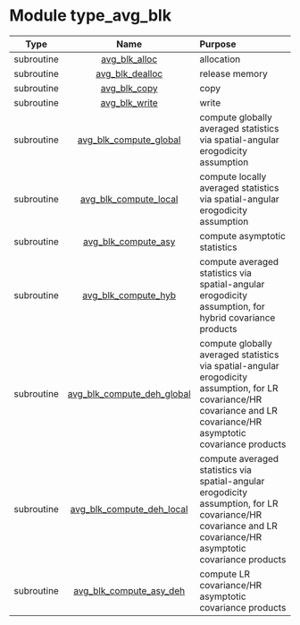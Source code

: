 # Module type_avg_blk

| Type | Name | Purpose |
| :--: | :--: | :---------- |
| subroutine | [avg_blk_alloc](https://github.com/JCSDA/saber/tree/develop/src/saber/bump/type_avg_blk.F90#L76) | allocation |
| subroutine | [avg_blk_dealloc](https://github.com/JCSDA/saber/tree/develop/src/saber/bump/type_avg_blk.F90#L143) | release memory |
| subroutine | [avg_blk_copy](https://github.com/JCSDA/saber/tree/develop/src/saber/bump/type_avg_blk.F90#L182) | copy |
| subroutine | [avg_blk_write](https://github.com/JCSDA/saber/tree/develop/src/saber/bump/type_avg_blk.F90#L224) | write |
| subroutine | [avg_blk_compute_global](https://github.com/JCSDA/saber/tree/develop/src/saber/bump/type_avg_blk.F90#L375) | compute globally averaged statistics via spatial-angular erogodicity assumption |
| subroutine | [avg_blk_compute_local](https://github.com/JCSDA/saber/tree/develop/src/saber/bump/type_avg_blk.F90#L740) | compute locally averaged statistics via spatial-angular erogodicity assumption |
| subroutine | [avg_blk_compute_asy](https://github.com/JCSDA/saber/tree/develop/src/saber/bump/type_avg_blk.F90#L918) | compute asymptotic statistics |
| subroutine | [avg_blk_compute_hyb](https://github.com/JCSDA/saber/tree/develop/src/saber/bump/type_avg_blk.F90#L1062) | compute averaged statistics via spatial-angular erogodicity assumption, for hybrid covariance products |
| subroutine | [avg_blk_compute_deh_global](https://github.com/JCSDA/saber/tree/develop/src/saber/bump/type_avg_blk.F90#L1104) | compute globally averaged statistics via spatial-angular erogodicity assumption, for LR covariance/HR covariance and LR covariance/HR asymptotic covariance products |
| subroutine | [avg_blk_compute_deh_local](https://github.com/JCSDA/saber/tree/develop/src/saber/bump/type_avg_blk.F90#L1261) | compute averaged statistics via spatial-angular erogodicity assumption, for LR covariance/HR covariance and LR covariance/HR asymptotic covariance products |
| subroutine | [avg_blk_compute_asy_deh](https://github.com/JCSDA/saber/tree/develop/src/saber/bump/type_avg_blk.F90#L1402) | compute LR covariance/HR asymptotic covariance products |
